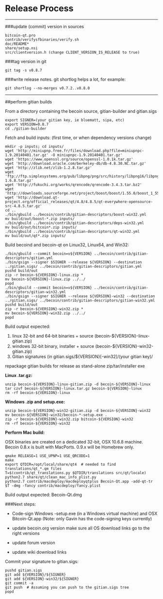 Release Process
====================

* * *

###update (commit) version in sources


	bitcoin-qt.pro
	contrib/verifysfbinaries/verify.sh
	doc/README*
	share/setup.nsi
	src/clientversion.h (change CLIENT_VERSION_IS_RELEASE to true)

###tag version in git

	git tag -s v0.8.7

###write release notes. git shortlog helps a lot, for example:

	git shortlog --no-merges v0.7.2..v0.8.0

* * *

##perform gitian builds

 From a directory containing the becoin source, gitian-builder and gitian.sigs
  
	export SIGNER=(your gitian key, ie bluematt, sipa, etc)
	export VERSION=0.8.7
	cd ./gitian-builder

 Fetch and build inputs: (first time, or when dependency versions change)

	mkdir -p inputs; cd inputs/
	wget 'http://miniupnp.free.fr/files/download.php?file=miniupnpc-1.9.20140401.tar.gz' -O miniupnpc-1.9.20140401.tar.gz'
	wget 'https://www.openssl.org/source/openssl-1.0.1k.tar.gz'
	wget 'http://download.oracle.com/berkeley-db/db-4.8.30.NC.tar.gz'
	wget 'http://zlib.net/zlib-1.2.8.tar.gz'
	wget 'ftp://ftp.simplesystems.org/pub/libpng/png/src/history/libpng16/libpng-1.6.8.tar.gz'
	wget 'http://fukuchi.org/works/qrencode/qrencode-3.4.3.tar.bz2'
	wget 'http://downloads.sourceforge.net/project/boost/boost/1.55.0/boost_1_55_0.tar.bz2'
	wget 'http://download.qt-project.org/official_releases/qt/4.8/4.8.5/qt-everywhere-opensource-src-4.8.5.tar.gz'
	cd ..
	./bin/gbuild ../becoin/contrib/gitian-descriptors/boost-win32.yml
	mv build/out/boost-*.zip inputs/
	./bin/gbuild ../becoin/contrib/gitian-descriptors/deps-win32.yml
	mv build/out/bitcoin*.zip inputs/
	./bin/gbuild ../becoin/contrib/gitian-descriptors/qt-win32.yml
	mv build/out/qt*.zip inputs/

 Build becoind and becoin-qt on Linux32, Linux64, and Win32:
  
	./bin/gbuild --commit becoin=v${VERSION} ../becoin/contrib/gitian-descriptors/gitian.yml
	./bin/gsign --signer $SIGNER --release ${VERSION} --destination ../gitian.sigs/ ../becoin/contrib/gitian-descriptors/gitian.yml
	pushd build/out
	zip -r becoin-${VERSION}-linux.zip *
	mv becoin-${VERSION}-linux.zip ../../
	popd
	./bin/gbuild --commit becoin=v${VERSION} ../becoin/contrib/gitian-descriptors/gitian-win32.yml
	./bin/gsign --signer $SIGNER --release ${VERSION}-win32 --destination ../gitian.sigs/ ../becoin/contrib/gitian-descriptors/gitian-win32.yml
	pushd build/out
	zip -r becoin-${VERSION}-win32.zip *
	mv becoin-${VERSION}-win32.zip ../../
	popd

  Build output expected:

  1. linux 32-bit and 64-bit binaries + source (becoin-${VERSION}-linux-gitian.zip)
  2. windows 32-bit binary, installer + source (becoin-${VERSION}-win32-gitian.zip)
  3. Gitian signatures (in gitian.sigs/${VERSION}[-win32]/(your gitian key)/

repackage gitian builds for release as stand-alone zip/tar/installer exe

**Linux .tar.gz:**

	unzip becoin-${VERSION}-linux-gitian.zip -d becoin-${VERSION}-linux
	tar czvf becoin-${VERSION}-linux.tar.gz becoin-${VERSION}-linux
	rm -rf becoin-${VERSION}-linux

**Windows .zip and setup.exe:**

	unzip becoin-${VERSION}-win32-gitian.zip -d becoin-${VERSION}-win32
	mv becoin-${VERSION}-win32/becoin-*-setup.exe .
	zip -r becoin-${VERSION}-win32.zip bitcoin-${VERSION}-win32
	rm -rf becoin-${VERSION}-win32

**Perform Mac build:**

  OSX binaries are created on a dedicated 32-bit, OSX 10.6.8 machine.
  Becoin 0.8.x is built with MacPorts.  0.9.x will be Homebrew only.

	qmake RELEASE=1 USE_UPNP=1 USE_QRCODE=1
	make
	export QTDIR=/opt/local/share/qt4  # needed to find translations/qt_*.qm files
	T=$(contrib/qt_translations.py $QTDIR/translations src/qt/locale)
	python2.7 share/qt/clean_mac_info_plist.py
	python2.7 contrib/macdeploy/macdeployqtplus Becoin-Qt.app -add-qt-tr $T -dmg -fancy contrib/macdeploy/fancy.plist

 Build output expected: Becoin-Qt.dmg

###Next steps:

* Code-sign Windows -setup.exe (in a Windows virtual machine) and
  OSX Bitcoin-Qt.app (Note: only Gavin has the code-signing keys currently)

* update becoin.org version
  make sure all OS download links go to the right versions

* update forum version

* update wiki download links

Commit your signature to gitian.sigs:

	pushd gitian.sigs
	git add ${VERSION}/${SIGNER}
	git add ${VERSION}-win32/${SIGNER}
	git commit -a
	git push  # Assuming you can push to the gitian.sigs tree
	popd

